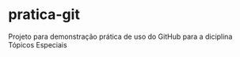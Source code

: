 # pratica-git
Projeto para demonstração prática de uso do GitHub para a diciplina Tópicos Especiais
